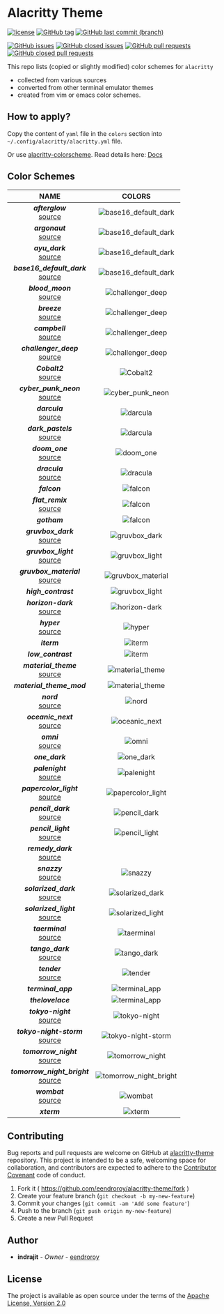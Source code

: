 # Alacritty Theme

[![license](https://img.shields.io/github/license/eendroroy/alacritty-theme.svg)](https://github.com/eendroroy/alacritty-theme/blob/master/LICENSE)
[![GitHub tag](https://img.shields.io/github/tag/eendroroy/alacritty-theme.svg)](https://github.com/eendroroy/alacritty-theme/tags)
[![GitHub last commit (branch)](https://img.shields.io/github/last-commit/eendroroy/alacritty-theme/master.svg)](https://github.com/eendroroy/alacritty-theme)

[![GitHub issues](https://img.shields.io/github/issues/eendroroy/alacritty-theme.svg)](https://github.com/eendroroy/alacritty-theme/issues)
[![GitHub closed issues](https://img.shields.io/github/issues-closed/eendroroy/alacritty-theme.svg)](https://github.com/eendroroy/alacritty-theme/issues?q=is%3Aissue+is%3Aclosed)
[![GitHub pull requests](https://img.shields.io/github/issues-pr/eendroroy/alacritty-theme.svg)](https://github.com/eendroroy/alacritty-theme/pulls)
[![GitHub closed pull requests](https://img.shields.io/github/issues-pr-closed/eendroroy/alacritty-theme.svg)](https://github.com/eendroroy/alacritty-theme/pulls?q=is%3Apr+is%3Aclosed)

This repo lists (copied or slightly modified) color schemes for `alacritty`

- collected from various sources
- converted from other terminal emulator themes
- created from vim or emacs color schemes.

## How to apply?

Copy the content of `yaml` file in the `colors` section into `~/.config/alacritty/alacritty.yml` file.

Or use [alacritty-colorscheme](https://github.com/toggle-corp/alacritty-colorscheme). Read details here: [Docs](https://github.com/toggle-corp/alacritty-colorscheme/blob/master/README.md)

## Color Schemes

|NAME|COLORS|
|:---:|:---:|
|**_afterglow_**<br>[source](https://github.com/YabataDesign/afterglow-theme)|![base16_default_dark](images/afterglow.png)|
|**_argonaut_**<br>[source](https://github.com/pwaleczek/Argonaut-theme)|![base16_default_dark](images/argonaut.png)|
|**_ayu_dark_**<br>[source](https://github.com/ayu-theme/ayu-colors)|![base16_default_dark](images/ayu_dark.png)|
|**_base16_default_dark_**<br>[source](https://github.com/chriskempson/base16)|![base16_default_dark](images/base16_default_dark.png)|
|**_blood_moon_**<br>[source](https://github.com/dguo/blood-moon)|![challenger_deep](images/blood_moon.png)|
|**_breeze_**<br>[source](https://github.com/KDE/breeze)|![challenger_deep](images/breeze.png)|
|**_campbell_**<br>[source](https://blogs.msdn.microsoft.com/commandline/2017/08/02/updating-the-windows-console-colors)|![challenger_deep](images/campbell.png)|
|**_challenger_deep_**<br>[source](https://github.com/challenger-deep-theme/alacritty)|![challenger_deep](images/challenger_deep.png)|
|**_Cobalt2_**<br>[source](https://github.com/wesbos/cobalt2/tree/master/Cobalt2)|![Cobalt2](images/Cobalt2.png)|
|**_cyber_punk_neon_**<br>[source](https://github.com/Roboron3042/Cyberpunk-Neon)|![cyber_punk_neon](images/cyber_punk_neon.png)|
|**_darcula_**<br>[source](https://draculatheme.com)|![darcula](images/darcula.png)|
|**_dark_pastels_**<br>[source](https://invent.kde.org/utilities/konsole/-/blob/master/data/color-schemes/DarkPastels.colorscheme)|![darcula](images/dark_pastels.png)|
|**_doom_one_**<br>[source](https://github.com/hlissner/emacs-doom-themes)|![doom_one](images/doom_one.png)|
|**_dracula_**<br>[source](https://draculatheme.com)|![dracula](images/dracula.png)|
|**_falcon_**|![falcon](images/falcon.png)|
|**_flat_remix_**<br>[source](https://github.com/Mayccoll/Gogh/blob/master/themes/flat-remix.sh)|![falcon](images/flat_remix.png)|
|**_gotham_**|![falcon](images/gotham.png)|
|**_gruvbox_dark_**<br>[source](https://github.com/morhetz/gruvbox)|![gruvbox_dark](images/gruvbox_dark.png)|
|**_gruvbox_light_**<br>[source](https://github.com/morhetz/gruvbox)|![gruvbox_light](images/gruvbox_light.png)|
|**_gruvbox_material_**<br>[source](https://github.com/sainnhe/gruvbox-material)|![gruvbox_material](images/gruvbox_light.png)|
|**_high_contrast_**|![gruvbox_light](images/high_contrast.png)|
|**_horizon-dark_**<br>[source](https://github.com/jolaleye/horizon-theme-vscode)|![horizon-dark](images/horizon-dark.png)|
|**_hyper_**<br>[source](https://hyper.is)|![hyper](images/hyper.png)|
|**_iterm_**|![iterm](images/iterm.png)|
|**_low_contrast_**|![iterm](images/low_contrast.png)|
|**_material_theme_**<br>[source](https://github.com/equinusocio/material-theme)|![material_theme](images/material_theme.png)|
|**_material_theme_mod_**|![material_theme](images/material_theme_mod.png)|
|**_nord_**<br>[source](https://github.com/arcticicestudio/nord)|![nord](images/nord.png)|
|**_oceanic_next_**<br>[source](https://github.com/voronianski/oceanic-next-color-scheme)|![oceanic_next](images/oceanic_next.png)|
|**_omni_**<br>[source](https://github.com/Mdsp9070/alacritty-omni)|![omni](images/omni.png)|
|**_one_dark_**|![one_dark](images/one_dark.png)|
|**_palenight_**<br>[source](https://github.com/JonathanSpeek/palenight-iterm2)|![palenight](images/palenight.png)|
|**_papercolor_light_**<br>[source](https://github.com/NLKNguyen/papercolor-theme/blob/master/colors/PaperColor.vim#L36)|![papercolor_light](images/papercolor_light.png)|
|**_pencil_dark_**<br>[source](https://github.com/mattly/iterm-colors-pencil)|![pencil_dark](images/pencil_dark.png)|
|**_pencil_light_**<br>[source](https://github.com/mattly/iterm-colors-pencil)|![pencil_light](images/pencil_light.png)|
|**_remedy_dark_**<br>[source](https://github.com/robertrossmann/vscode-remedy)||
|**_snazzy_**<br>[source](https://github.com/sindresorhus/hyper-snazzy)|![snazzy](images/snazzy.png)|
|**_solarized_dark_**<br>[source](http://ethanschoonover.com/solarized)|![solarized_dark](images/solarized_dark.png)|
|**_solarized_light_**<br>[source](http://ethanschoonover.com/solarized)|![solarized_light](images/solarized_light.png)|
|**_taerminal_**<br>[source](https://github.com/cozywigwam/iterm-taerminal)|![taerminal](images/taerminal.png)|
|**_tango_dark_**<br>[source](https://github.com/GNOME/gnome-terminal/blob/18939a24d21d6b7c6edd57a00a3a8a48f3aecec5/src/profile-editor.c#L213)|![tango_dark](images/tango_dark.png)|
|**_tender_**<br>[source](https://github.com/huyvohcmc/tender-alacritty)|![tender](images/tender.png)|
|**_terminal_app_**|![terminal_app](images/terminal_app.png)|
|**_thelovelace_**|![terminal_app](images/thelovelace.png)|
|**_tokyo-night_**<br>[source](https://github.com/zatchheems/tokyo-night-alacritty-theme)|![tokyo-night](images/tokyo-night.png)|
|**_tokyo-night-storm_**<br>[source](https://github.com/zatchheems/tokyo-night-alacritty-theme)|![tokyo-night-storm](images/tokyo-night-storm.png)|
|**_tomorrow_night_**<br>[source](https://github.com/ChrisKempson/Tomorrow-Theme)|![tomorrow_night](images/tomorrow_night.png)|
|**_tomorrow_night_bright_**<br>[source](https://github.com/ChrisKempson/Tomorrow-Theme)|![tomorrow_night_bright](images/tomorrow_night_bright.png)|
|**_wombat_**<br>[source](https://github.com/djoyner/iTerm2-wombat)|![wombat](images/wombat.png)|
|**_xterm_**|![xterm](images/xterm.png)|


## Contributing

Bug reports and pull requests are welcome on GitHub at [alacritty-theme](https://github.com/eendroroy/alacritty-theme) 
repository. This project is intended to be a safe, welcoming space for collaboration, and contributors are expected to 
adhere to the [Contributor Covenant](http://contributor-covenant.org) code of conduct.

  1. Fork it ( https://github.com/eendroroy/alacritty-theme/fork )
  1. Create your feature branch (`git checkout -b my-new-feature`)
  1. Commit your changes (`git commit -am 'Add some feature'`)
  1. Push to the branch (`git push origin my-new-feature`)
  1. Create a new Pull Request

## Author

* **indrajit** - *Owner* - [eendroroy](https://github.com/eendroroy)

## License

The project is available as open source under the terms of the [Apache License, Version 2.0](LICENSE)

